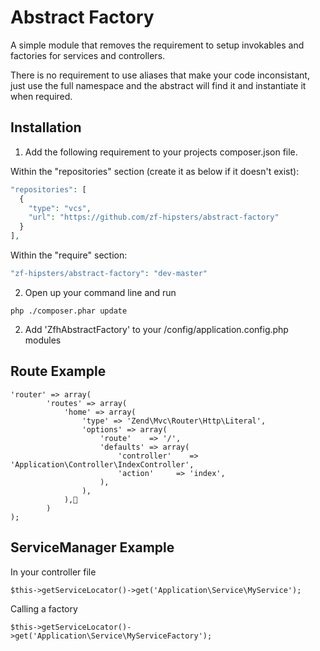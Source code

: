 Abstract Factory
====================

A simple module that removes the requirement to setup invokables and factories for services and controllers.

There is no requirement to use aliases that make your code inconsistant, just use the full namespace and the abstract will find it and instantiate it when required.

Installation
--------------
1) Add the following requirement to your projects composer.json file.

Within the "repositories" section (create it as below if it doesn't exist):

```php
"repositories": [
  {
    "type": "vcs",
    "url": "https://github.com/zf-hipsters/abstract-factory"
  }
],
```
Within the "require" section:

```php
"zf-hipsters/abstract-factory": "dev-master"
```

2) Open up your command line and run

```
php ./composer.phar update
```

2) Add 'ZfhAbstractFactory' to your /config/application.config.php modules

Route Example
--------------

```
'router' => array(
        'routes' => array(
            'home' => array(
                'type' => 'Zend\Mvc\Router\Http\Literal',
                'options' => array(
                    'route'    => '/',
                    'defaults' => array(
                        'controller'    => 'Application\Controller\IndexController',
                        'action'     => 'index',
                    ),
                ),
            ),
        )
);
````

ServiceManager Example
--------------

In your controller file
```
$this->getServiceLocator()->get('Application\Service\MyService');
```

Calling a factory
```
$this->getServiceLocator()->get('Application\Service\MyServiceFactory');
```

